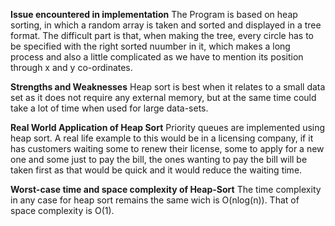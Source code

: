 ﻿**Issue encountered in implementation**
The Program is based on heap sorting, in which a random array is taken and sorted and displayed in a tree format. The difficult part is that, when making the tree, every circle has to be specified with the right sorted nuumber in it, which makes a long process and also a little complicated as we have to mention its position through x and y co-ordinates.

**Strengths and Weaknesses**
Heap sort is best when it relates to a small data set as it does not require any external memory, but at the same time could take a lot of time when used for large data-sets.


**Real World Application of Heap Sort**
Priority queues are implemented using heap sort. A real life example to this would be in a licensing company, if it has customers waiting some to renew their license, some to apply for a new one and some just to pay the bill, the ones wanting to pay the bill will be taken first as that would be quick and it would reduce the waiting time.

**Worst-case time and space complexity of Heap-Sort**
The time complexity in any case for heap sort remains the same wich is O(nlog(n)). That of space complexity is O(1).

